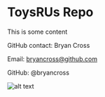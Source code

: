 # ToysRUs Repo

This is some content

GitHub contact: Bryan Cross

Email: bryancross@github.com

GitHub: @bryancross

![alt text]( https://www.brandchannel.com/wp-content/uploads/2018/03/toys-r-us-inc-logo.jpg " customer logo")

